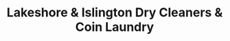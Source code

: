 ---
title: "Lakeshore & Islington Dry Cleaners & Coin Laundry"
url: /etobicoke/lakeshore-and-islington-dry-cleaners-and-coin-laundry/
shop: laundry
---